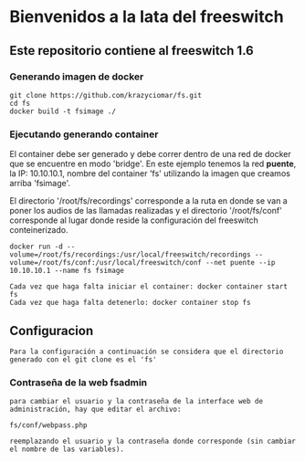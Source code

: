 # Bienvenidos a la lata del freeswitch

## Este repositorio contiene al freeswitch 1.6

### Generando imagen de docker

```
git clone https://github.com/krazyciomar/fs.git
cd fs
docker build -t fsimage ./
```

### Ejecutando generando container


El container debe ser generado y debe correr dentro de una red de docker que se encuentre en modo 'bridge'.
En este ejemplo tenemos la red **puente**, la IP: 10.10.10.1, nombre del container 'fs' utilizando la imagen que creamos arriba 'fsimage'.

El directorio '/root/fs/recordings' corresponde a la ruta en donde se van a poner los audios de las llamadas realizadas y 
el directorio '/root/fs/conf' corresponde al lugar donde reside la configuración del freeswitch conteinerizado.

```
docker run -d --volume=/root/fs/recordings:/usr/local/freeswitch/recordings --volume=/root/fs/conf:/usr/local/freeswitch/conf --net puente --ip 10.10.10.1 --name fs fsimage

Cada vez que haga falta iniciar el container: docker container start fs
Cada vez que haga falta detenerlo: docker container stop fs
```

## Configuracion
```
Para la configuración a continuación se considera que el directorio generado con el git clone es el 'fs'
```

### Contraseña de la web fsadmin

```
para cambiar el usuario y la contraseña de la interface web de administración, hay que editar el archivo:

fs/conf/webpass.php

reemplazando el usuario y la contraseña donde corresponde (sin cambiar el nombre de las variables).
```

